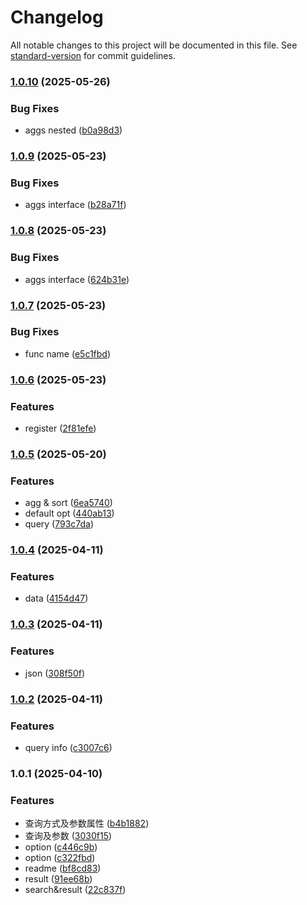 # Changelog

All notable changes to this project will be documented in this file. See [standard-version](https://github.com/conventional-changelog/standard-version) for commit guidelines.

### [1.0.10](https://github.com/kyle-hy/esquery/compare/v1.0.9...v1.0.10) (2025-05-26)


### Bug Fixes

* aggs nested ([b0a98d3](https://github.com/kyle-hy/esquery/commit/b0a98d3f2cea0e13940af6b67c24202066ba7c86))

### [1.0.9](https://github.com/kyle-hy/esquery/compare/v1.0.8...v1.0.9) (2025-05-23)


### Bug Fixes

* aggs interface ([b28a71f](https://github.com/kyle-hy/esquery/commit/b28a71fb48c743ce09c0b4e4d833be0ffa2cb1b5))

### [1.0.8](https://github.com/kyle-hy/esquery/compare/v1.0.7...v1.0.8) (2025-05-23)


### Bug Fixes

* aggs interface ([624b31e](https://github.com/kyle-hy/esquery/commit/624b31ec70853867692e578c88baa835d9a024e7))

### [1.0.7](https://github.com/kyle-hy/esquery/compare/v1.0.6...v1.0.7) (2025-05-23)


### Bug Fixes

* func name ([e5c1fbd](https://github.com/kyle-hy/esquery/commit/e5c1fbd81e01e3f79de484d6d5e388b758ff3d92))

### [1.0.6](https://github.com/kyle-hy/esquery/compare/v1.0.5...v1.0.6) (2025-05-23)


### Features

* register ([2f81efe](https://github.com/kyle-hy/esquery/commit/2f81efe561725c01a0507b7ae4789b66a1093ef7))

### [1.0.5](https://github.com/kyle-hy/esquery/compare/v1.0.4...v1.0.5) (2025-05-20)


### Features

* agg & sort ([6ea5740](https://github.com/kyle-hy/esquery/commit/6ea57400ba35299384bfa3ddace089212c18e4ee))
* default opt ([440ab13](https://github.com/kyle-hy/esquery/commit/440ab138811791d677a7f4fcf9b71c3eed877cb6))
* query ([793c7da](https://github.com/kyle-hy/esquery/commit/793c7dad6572c87437ecb8fadd46302627c87c53))

### [1.0.4](https://github.com/kyle-hy/esquery/compare/v1.0.3...v1.0.4) (2025-04-11)


### Features

* data ([4154d47](https://github.com/kyle-hy/esquery/commit/4154d476c65560213553f23e7bc8b258e3e1212d))

### [1.0.3](https://github.com/kyle-hy/esquery/compare/v1.0.2...v1.0.3) (2025-04-11)


### Features

* json ([308f50f](https://github.com/kyle-hy/esquery/commit/308f50f85a6e18164b1ce1c3284913d03f011d9a))

### [1.0.2](https://github.com/kyle-hy/esquery/compare/v1.0.1...v1.0.2) (2025-04-11)


### Features

* query info ([c3007c6](https://github.com/kyle-hy/esquery/commit/c3007c63b38b8a9b1c8fad60215ca346a6e1007f))

### 1.0.1 (2025-04-10)


### Features

* 查询方式及参数属性 ([b4b1882](https://github.com/kyle-hy/esquery/commit/b4b1882373062aa2617150e417a8a9cd28b74eb2))
* 查询及参数 ([3030f15](https://github.com/kyle-hy/esquery/commit/3030f15025bded4ba6c4af8934cce28d34d56129))
* option ([c446c9b](https://github.com/kyle-hy/esquery/commit/c446c9b7eef895c2006e318076738f205bd626e4))
* option ([c322fbd](https://github.com/kyle-hy/esquery/commit/c322fbd8533ecee6dc26ef24dcf0a8cec85656ce))
* readme ([bf8cd83](https://github.com/kyle-hy/esquery/commit/bf8cd830349c5c6ca88c3c030c6353b1a278d9e5))
* result ([91ee68b](https://github.com/kyle-hy/esquery/commit/91ee68b53ce8dbf63c550974829329a74716c2a1))
* search&result ([22c837f](https://github.com/kyle-hy/esquery/commit/22c837f7860f9d6338def9870b57f3cacdf3805a))
